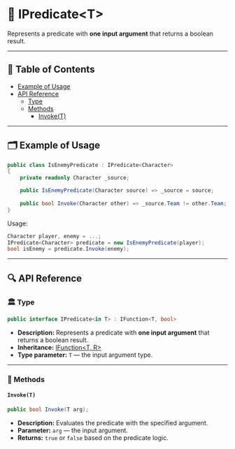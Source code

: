 # 🧩 IPredicate&lt;T&gt;

Represents a predicate with <b>one input argument</b> that returns a boolean result.

---

## 📑 Table of Contents

- [Example of Usage](#-example-of-usage)
- [API Reference](#-api-reference)
    - [Type](#-type)
    - [Methods](#-methods)
        - [Invoke(T)](#invoket)

---

## 🗂 Example of Usage

```csharp
public class IsEnemyPredicate : IPredicate<Character>
{
    private readonly Character _source;

    public IsEnemyPredicate(Character source) => _source = source;
    
    public bool Invoke(Character other) => _source.Team != other.Team;
}
```

Usage:

```csharp
Character player, enemy = ...;
IPredicate<Character> predicate = new IsEnemyPredicate(player);
bool isEnemy = predicate.Invoke(enemy);
```

---

## 🔍 API Reference

### 🏛️ Type <div id="-type"></div>

```csharp
public interface IPredicate<in T> : IFunction<T, bool>
```

- **Description:**  Represents a predicate with <b>one input argument</b> that returns a boolean result.
- **Inheritance:** [IFunction&lt;T, R&gt;](IFunction%601.md)
- **Type parameter:** `T` — the input argument type.

---

### 🏹 Methods

#### `Invoke(T)`

```csharp
public bool Invoke(T arg);
```

- **Description:** Evaluates the predicate with the specified argument.
- **Parameter:** `arg` — the input argument.
- **Returns:** `true` or `false` based on the predicate logic.